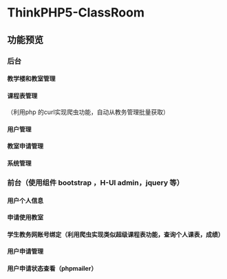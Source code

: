 # ThinkPHP5-ClassRoom

## 功能预览
### 后台
#### 教学楼和教室管理
#### 课程表管理
  （利用php 的curl实现爬虫功能，自动从教务管理批量获取）
#### 用户管理
#### 教室申请管理
#### 系统管理
### 前台（使用组件 bootstrap ，H-UI admin，jquery 等）
#### 用户个人信息
#### 申请使用教室
#### 学生教务网账号绑定（利用爬虫实现类似超级课程表功能，查询个人课表，成绩）
#### 用户申请管理
#### 用户申请状态查看（phpmailer）
